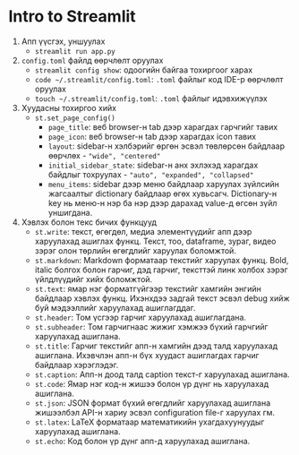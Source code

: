 # Intro to Streamlit

1. Апп үүсгэх, уншуулах
    - `streamlit run app.py`
1. `config.toml` файлд өөрчлөлт оруулах
    - `streamlit config show`: одоогийн байгаа тохиргоог харах
    - `code ~/.streamlit/config.toml`: `.toml` файлыг код IDE-р өөрчлөлт оруулах
    - `touch ~/.streamlit/config.toml`: `.toml` файлыг идэвхижүүлэх
1. Хуудасны тохиргоо хийх
    - `st.set_page_config()`
        - `page_title`: веб browser-н tab дээр харагдах гарчгийг тавих
        - `page_icon`: веб browser-н tab дээр харагдах icon тавих
        - `layout`: sidebar-н хэлбэрийг өргөн эсвэл төвлөрсөн байдлаар өөрчлөх - `"wide", "centered"`
        - `initial_sidebar_state`: sidebar-н анх эхлэхэд харагдах байдлыг тохруулах - `"auto", "expanded", "collapsed"`
        - `menu_items`: sidebar дээр меню байдлаар харуулах зүйлсийн жагсаалтыг dictionary байдлаар өгөх хувьсагч. Dictionary-н key нь меню-н нэр ба нэр дээр дарахад value-д өгсөн зүйл уншигдана. 
1. Хэвлэх болон текс бичих функцууд
    - `st.write`: текст, өгөгдөл, медиа элементүүдийг апп дээр харуулахад ашиглах функц. Текст, тоо, dataframe, зураг, видео зэрэг олон төрлийн өгөгдлийг харуулах боломжтой.
    - `st.markdown`: Markdown форматаар текстийг харуулах функц. Bold, italic болгох болон гарчиг, дэд гарчиг, тексттэй линк холбох зэрэг үйлдлүүдийг хийх боломжтой.
    - `st.text`: ямар нэг форматгүйгээр текстийг хамгийн энгийн байдлаар хэвлэх функц. Ихэнхдээ задгай текст эсвэл debug хийж буй мэдээллийг харуулахад ашиглагддаг. 
    - `st.header`: Том үсгээр гарчиг харуулахад ашиглагдана.
    - `st.subheader`: Том гарчигнаас жижиг хэмжээ бүхий гарчгийг харуулахад ашиглана.
    - `st.title`: Гарчиг текстийг апп-н хамгийн дээд талд харуулахад ашиглана. Ихэвчлэн апп-н бүх хуудаст ашиглагдах гарчиг байдлаар хэрэглэдэг. 
    - `st.caption`: Апп-н доод талд caption текст-г харуулахад ашиглана. 
    - `st.code`: Ямар нэг код-н жишээ болон үр дүнг нь харуулахад ашиглана.
    - `st.json`: JSON формат бүхий өгөгдлийг харуулахад ашиглана жишээлбэл API-н хариу эсвэл configuration file-г харуулах гм.
    - `st.latex`: LaTeX форматаар математикийн ухагдахуунуудыг харуулахад ашиглана.
    - `st.echo`: Код болон үр дүнг апп-д харуулахад ашиглана.
